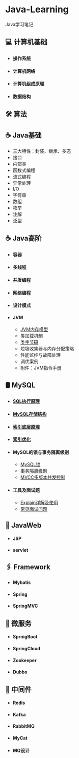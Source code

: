 # Java-Learning

Java学习笔记

## 💻 计算机基础

- #### 操作系统

- #### 计算机网络

- #### 计算机组成原理

- #### 数据结构

## 🛠 算法

## ☕ Java基础

- 三大特性：封装、继承、多态
- 接口
- 内部类
- 函数式编程
- 流式编程
- 异常处理
- I/O
- 字符串
- 数组
- 枚举
- 注解
- 泛型

## ☕ Java高阶
-   #### 容器

-   #### 多线程

-   #### 并发编程

- #### 网络编程

-   #### 设计模式

- #### JVM

  - [JVM内存模型](/JavaNote/Java高阶/JVM/JVM内存模型.md)
  - [类加载机制](/JavaNote/Java高阶/JVM/JVM.md)
  - [类字节码](/JavaNote/Java高阶/JVM/JVM内存模型.md)
  - 垃圾收集器与内存分配策略
  - 性能监控与故障处理
  - 调优案例
  - 附件：JVM指令手册

## 🛢 MySQL

- #### [SQL执行原理](/JavaNote/MySQL/5.SQL执行原理.md)

- #### [MySQL存储结构](/JavaNote/MySQL/1.MySQL存储结构.md)

- #### [索引底层原理](/JavaNote/MySQL/2.索引底层原理.md)

- #### [索引优化](/JavaNote/MySQL/3.索引优化.md)

- #### MySQL的锁与事务隔离级别

  - [MySQL锁](/JavaNote/MySQL/6.MySQL的锁.md)
  - [事务隔离级别](/JavaNote/MySQL/7.Mysql事务隔离级别与锁机制.md)
  - [MVCC多版本并发控制](/JavaNote/MySQL/8.MVCC与BufferPool缓存机制.md)
  
- #### 工具及面试题

  - [Explain详解及使用](/JavaNote/MySQL/4.Explain详解及使用.md)
  - [常见面试问题](/JavaNote/MySQL/常见面试问题.md)

## 🌊 JavaWeb

- #### JSP

- #### servlet

## 🖇 Framework

- #### Mybatis

- #### Spring

- #### SpringMVC

## 🧱 微服务

- #### SprnigBoot

- #### SpringCloud

- #### Zookeeper

- #### Dubbo

## 🔩 中间件

- #### Redis

- #### Kafka

- #### RabbitMQ

- #### MyCat

- #### MQ设计
